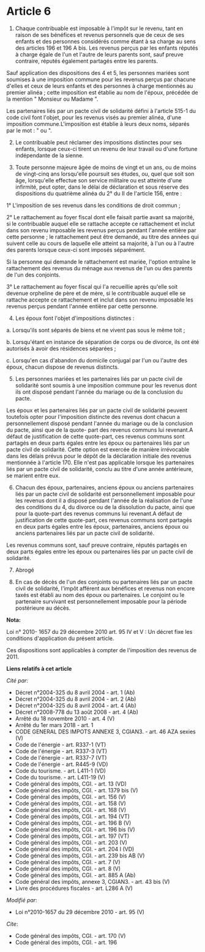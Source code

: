 # Article 6

1. Chaque contribuable est imposable à l'impôt sur le revenu, tant en raison de ses bénéfices et revenus personnels que de
ceux de ses enfants et des personnes considérés comme étant à sa charge au sens des articles 196 et 196 A bis. Les revenus
perçus par les enfants réputés à charge égale de l'un et l'autre de leurs parents sont, sauf preuve contraire, réputés
également partagés entre les parents. 

Sauf application des dispositions des 4 et 5, les personnes mariées sont soumises à une imposition commune pour les revenus
perçus par chacune d'elles et ceux de leurs enfants et des personnes à charge mentionnés au premier alinéa ; cette imposition
est établie au nom de l'époux, précédée de la mention " Monsieur ou Madame ". 

Les partenaires liés par un pacte civil de solidarité défini à l'article 515-1 du code civil font l'objet, pour les revenus
visés au premier alinéa, d'une imposition commune.L'imposition est établie à leurs deux noms, séparés par le mot : " ou ". 

2. Le contribuable peut réclamer des impositions distinctes pour ses enfants, lorsque ceux-ci tirent un revenu de leur
travail ou d'une fortune indépendante de la sienne. 

3. Toute personne majeure âgée de moins de vingt et un ans, ou de moins de vingt-cinq ans lorsqu'elle poursuit ses études,
ou, quel que soit son âge, lorsqu'elle effectue son service militaire ou est atteinte d'une infirmité, peut opter, dans le
délai de déclaration et sous réserve des dispositions du quatrième alinéa du 2° du II de l'article 156, entre : 

1° L'imposition de ses revenus dans les conditions de droit commun ; 

2° Le rattachement au foyer fiscal dont elle faisait partie avant sa majorité, si le contribuable auquel elle se rattache
accepte ce rattachement et inclut dans son revenu imposable les revenus perçus pendant l'année entière par cette personne ;
le rattachement peut être demandé, au titre des années qui suivent celle au cours de laquelle elle atteint sa majorité, à
l'un ou à l'autre des parents lorsque ceux-ci sont imposés séparément. 

Si la personne qui demande le rattachement est mariée, l'option entraîne le rattachement des revenus du ménage aux revenus de
l'un ou des parents de l'un des conjoints. 

3° Le rattachement au foyer fiscal qui l'a recueillie après qu'elle soit devenue orpheline de père et de mère, si le
contribuable auquel elle se rattache accepte ce rattachement et inclut dans son revenu imposable les revenus perçus pendant
l'année entière par cette personne. 

4. Les époux font l'objet d'impositions distinctes : 

a. Lorsqu'ils sont séparés de biens et ne vivent pas sous le même toit ; 

b. Lorsqu'étant en instance de séparation de corps ou de divorce, ils ont été autorisés à avoir des résidences séparées ; 

c. Lorsqu'en cas d'abandon du domicile conjugal par l'un ou l'autre des époux, chacun dispose de revenus distincts. 

5. Les personnes mariées et les partenaires liés par un pacte civil de solidarité sont soumis à une imposition commune pour
les revenus dont ils ont disposé pendant l'année du mariage ou de la conclusion du pacte. 

Les époux et les partenaires liés par un pacte civil de solidarité peuvent toutefois opter pour l'imposition distincte des
revenus dont chacun a personnellement disposé pendant l'année du mariage ou de la conclusion du pacte, ainsi que de la quote-
part des revenus communs lui revenant.A défaut de justification de cette quote-part, ces revenus communs sont partagés en
deux parts égales entre les époux ou partenaires liés par un pacte civil de solidarité. Cette option est exercée de manière
irrévocable dans les délais prévus pour le dépôt de la déclaration initiale des revenus mentionnée à l'article 170. Elle
n'est pas applicable lorsque les partenaires liés par un pacte civil de solidarité, conclu au titre d'une année antérieure,
se marient entre eux. 

6. Chacun des époux, partenaires, anciens époux ou anciens partenaires liés par un pacte civil de solidarité est
personnellement imposable pour les revenus dont il a disposé pendant l'année de la réalisation de l'une des conditions du 4,
du divorce ou de la dissolution du pacte, ainsi que pour la quote-part des revenus communs lui revenant.A défaut de
justification de cette quote-part, ces revenus communs sont partagés en deux parts égales entre les époux, partenaires,
anciens époux ou anciens partenaires liés par un pacte civil de solidarité. 

Les revenus communs sont, sauf preuve contraire, réputés partagés en deux parts égales entre les époux ou partenaires liés
par un pacte civil de solidarité. 

7. Abrogé 

8. En cas de décès de l'un des conjoints ou partenaires liés par un pacte civil de solidarité, l'impôt afférent aux bénéfices
et revenus non encore taxés est établi au nom des époux ou partenaires. Le conjoint ou le partenaire survivant est
personnellement imposable pour la période postérieure au décès.

**Nota:**

Loi n° 2010- 1657 du 29 décembre 2010 art. 95 IV et V : Un décret fixe les conditions d'application du présent article.

Ces dispositions sont applicables à compter de l'imposition des revenus de 2011.

**Liens relatifs à cet article**

_Cité par_:

  - Décret n°2004-325 du 8 avril 2004 - art. 1 (Ab)
  - Décret n°2004-325 du 8 avril 2004 - art. 2 (Ab)
  - Décret n°2004-325 du 8 avril 2004 - art. 4 (Ab)
  - Décret n°2008-778 du 13 août 2008 - art. 4 (Ab)
  - Arrêté du 18 novembre 2010 - art. 4 (V)
  - Arrêté du 1er mars 2018 - art. 1
  - CODE GENERAL DES IMPOTS ANNEXE 3, CGIAN3. - art. 46 AZA sexies (V)
  - Code de l'énergie - art. R337-1 (VT)
  - Code de l'énergie - art. R337-3 (VT)
  - Code de l'énergie - art. R337-7 (VT)
  - Code de l'énergie - art. R445-9 (VD)
  - Code du tourisme. - art. L411-1 (VD)
  - Code du tourisme. - art. L411-19 (V)
  - Code général des impôts, CGI. - art. 13 (VD)
  - Code général des impôts, CGI. - art. 1379 bis (V)
  - Code général des impôts, CGI. - art. 156 (V)
  - Code général des impôts, CGI. - art. 158 (V)
  - Code général des impôts, CGI. - art. 168 (V)
  - Code général des impôts, CGI. - art. 194 (VT)
  - Code général des impôts, CGI. - art. 196 B (V)
  - Code général des impôts, CGI. - art. 196 bis (V)
  - Code général des impôts, CGI. - art. 197 (VT)
  - Code général des impôts, CGI. - art. 203 (V)
  - Code général des impôts, CGI. - art. 204 I (VD)
  - Code général des impôts, CGI. - art. 239 bis AB (V)
  - Code général des impôts, CGI. - art. 7 (V)
  - Code général des impôts, CGI. - art. 8 (V)
  - Code général des impôts, CGI. - art. 885 A (Ab)
  - Code général des impôts, annexe 3, CGIAN3. - art. 43 bis (V)
  - Livre des procédures fiscales - art. L286 A (V)

_Modifié par_:

  - Loi n°2010-1657 du 29 décembre 2010 - art. 95 (V)

_Cite_:

  - Code général des impôts, CGI. - art. 170 (V)
  - Code général des impôts, CGI. - art. 196
